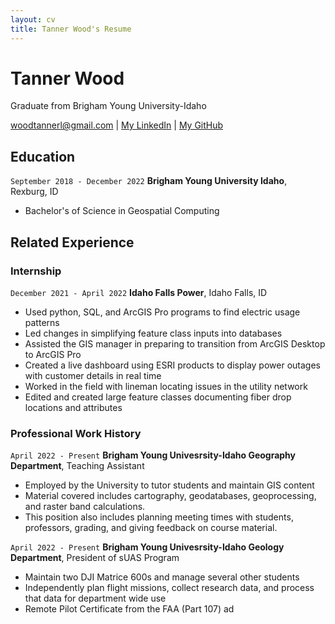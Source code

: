 ```yaml
---
layout: cv
title: Tanner Wood's Resume
---
```

# Tanner Wood
Graduate from Brigham Young University-Idaho 

<div id="webaddress">
<a href="datascience@byui.edu">woodtannerl@gmail.com</a>
| <a href="https://www.linkedin.com/in/tanner-wood-0ba06b203/"> My LinkedIn</a>
| <a href="https://github.com/woodtannerl1"> My GitHub</a>
</div>

## Education

`September 2018 - December 2022`
__Brigham Young University Idaho__, Rexburg, ID

- Bachelor's of Science in Geospatial Computing

## Related Experience

### Internship

`December 2021 - April 2022`
__Idaho Falls Power__, Idaho Falls, ID

- Used python, SQL, and ArcGIS Pro programs to find electric usage patterns
- Led changes in simplifying feature class inputs into databases
- Assisted the GIS manager in preparing to transition from ArcGIS Desktop to ArcGIS Pro
- Created a live dashboard using ESRI products to display power outages with customer details in real time
- Worked in the field with lineman locating issues in the utility network
- Edited and created large feature classes documenting fiber drop locations and attributes

### Professional Work History

`April 2022 - Present`
__Brigham Young Univesrsity-Idaho Geography Department__, Teaching Assistant 

- Employed by the University to tutor students and maintain GIS content
- Material covered includes cartography, geodatabases, geoprocessing, and raster band calculations.
- This position also includes planning meeting times with students, professors, grading, and giving feedback on course material.



`April 2022 - Present`
__Brigham Young Univesrsity-Idaho Geology Department__, President of sUAS Program

- Maintain two DJI Matrice 600s and manage several other students
- Independently plan flight missions, collect research data, and process that data for department wide use
- Remote Pilot Certificate from the FAA (Part 107)
ad


<!-- ### Footer

Last updated: May 2013 -->


